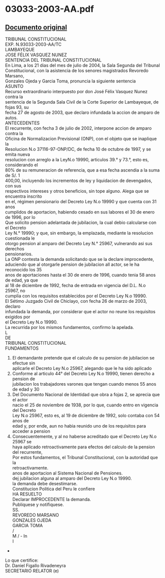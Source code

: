 
03033-2003-AA.pdf
=================
  
[Documento original](https://tc.gob.pe/jurisprudencia/2004/03033-2003-AA.pdf)  
---  
TRIBUNAL CONSTITUCIONAL  
EXP. N.93033-2003-AA/TC  
LAMBAYEQUE  
JOSE FÉLIX VASQUEZ NUNEZ  
SENTENCIA DEL TRIBUNAL CONSTITUCIONAL  
En Lima, a los 21 dias del mes de julio de 2004, la Sala Segunda del Tribunal  
Constitucional, con la asistencia de los senores magistrados Revoredo Marsano,  
Gonzales Ojeda y Garcia Toma, pronuncia la siguiente sentencia  
ASUNTO  
Recurso extraordinario interpuesto por don José Félix Vasquez Nunez contra la  
sentencia de la Segunda Sala Civil de la Corte Superior de Lambayeque, de fojas 93, su  
fecha 27 de agosto de 2003, que declaro infundada la accion de amparo de autos.  
ANTECEDENTES  
El recurrente, con fecha 3 de julio de 2002, interpone accion de amparo contra la  
Oficina de Normalizacion Previsional (ONP), con el objeto que se inaplique la  
Resolucion N.o 37116-97-ONP/DC, de fecha 10 de octubre de 1997, y se emita nueva  
resolucion con arreglo a la LeyN.o 19990, articulos 39.° y 73.°, esto es, considerando el  
80% de su remuneracion de referencia, que a esa fecha ascendia a la suma de S/. 1  
400,00, incluyendo los incrementos de ley y liquidacion de devengados, con sus  
respectivos intereses y otros beneficios, sin tope alguno. Alega que se encuentra inscrito  
en el, régimen pensionario del Decreto Ley N.o 19990 y que cuenta con 31 anos  
cumplidos de aportacion, habiendo cesado en sus labores el 30 de enero de 1996, por lo  
Que solicito pension adelantada de jubilacion, la cual debio calcularse con el Decreto  
Ley N.° 19990; y que, sin embargo, la emplazada, mediante la resolucion cuestionada le  
otorgo pension al amparo del Decreto Ley N.° 25967, vulnerando asi sus derechos  
pensionarios.  
La ONP contesta la demanda solicitando que se la declare improcedente,  
aduciendo que al otorgarle pension de jubilacion all actor, se le ha reconocido los 35  
anos de aportaciones hasta el 30 de enero de 1996, cuando tenia 58 anos de edad, ya que  
al 18 de diciembre de 1992, fecha de entrada en vigencia del D.L. N.o 25967, no  
cumplia con los requisitos establecidos por el Decreto Ley N.o 19990.  
El Sétimo Juzgado Civil de Chiclayo, con fecha 26 de marzo de 2003, declaro  
infundada la demanda, por considerar que el actor no reune los requisitos exigidos por  
el Decreto Ley N.o 19990.  
La recurrida por los mismos fundamentos, confirmo la apelada.  
L  
DE  
TRIBUNAL CONSTITUCIONAL  
FUNDAMENTOS  
1. El demandante pretende que el calculo de su pension de jubilacion se efectue sin  
aplicarle el Decreto Ley N.o 25967, alegando que le ha sido aplicado  
2. Conforme al articulo 44° del Decreto Ley N.o 19990, tienen derecho a pension de  
jubilacion los trabajadores varones que tengan cuando menos 55 anos de edad y 30  
3. Del Documento Nacional de Identidad que obra a fojas 2, se aprecia que el actor  
nacio el 25 de noviembre de 1938, por lo que, cuando entro en vigencia del Decreto  
Ley N.o 25967, esto es, al 19 de diciembre de 1992, solo contaba con 54 anos de  
edad y, por ende, aun no habia reunido uno de los requisitos para acceder a pension  
4. Consecuentemente, y al no haberse acreditado que el Decreto Ley N.o 25967 se  
haya aplicado retroactivamente para efectos del calculo de la pension del recurrente,  
Por estos fundamentos, el Tribunal Constitucional, con la autoridad que la  
retroactivamente.  
anos de aportacion al Sistema Nacional de Pensiones.  
dej jubilacion alguna al amparo del Decreto Ley N.o 19990.  
la demanda debe desestimarse.  
Constitucion Politica del Peru le confiere  
HA RESUELTO  
Declarar IMPROCEDENTE la demanda.  
Publiquese y notifiquese.  
SS.  
REVOREDO MARSANO  
GONZALES OJEDA  
GARCIA TOMA  
/  
M / - ln   
I  
-  
Lo que certifice:  
Dr. Daniel Figallo Rivadeneyra  
SECRETARIO RELATOR (e)
